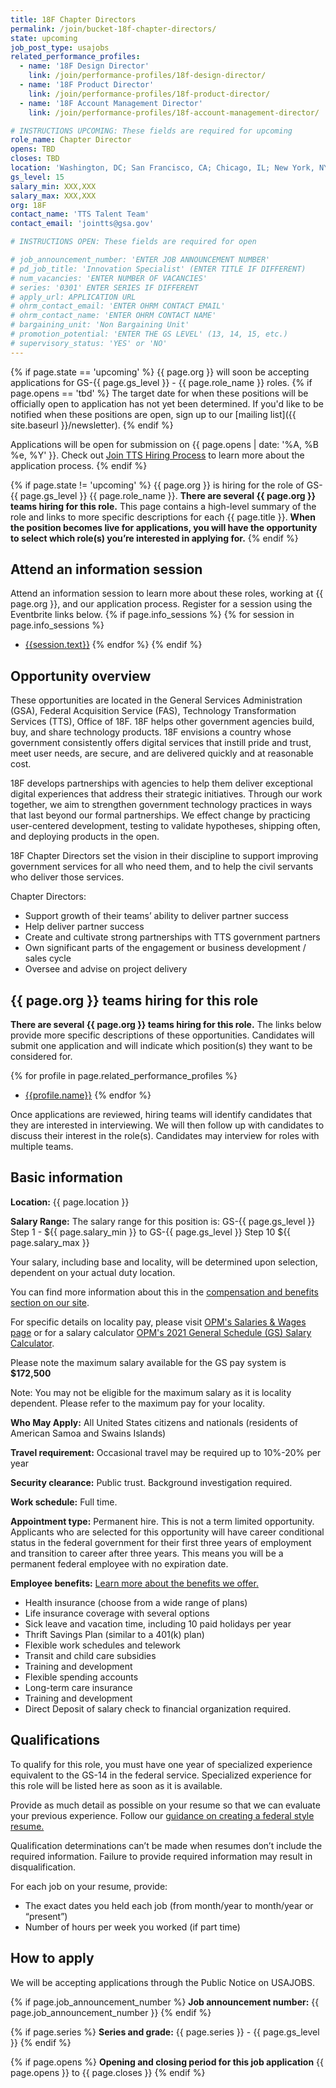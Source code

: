 ```yaml
---
title: 18F Chapter Directors 
permalink: /join/bucket-18f-chapter-directors/
state: upcoming
job_post_type: usajobs
related_performance_profiles:
  - name: '18F Design Director'
    link: /join/performance-profiles/18f-design-director/
  - name: '18F Product Director'
    link: /join/performance-profiles/18f-product-director/
  - name: '18F Account Management Director'
    link: /join/performance-profiles/18f-account-management-director/

# INSTRUCTIONS UPCOMING: These fields are required for upcoming
role_name: Chapter Director
opens: TBD
closes: TBD
location: 'Washington, DC; San Francisco, CA; Chicago, IL; New York, NY; Virtual (100% Remote)'
gs_level: 15
salary_min: XXX,XXX
salary_max: XXX,XXX
org: 18F
contact_name: 'TTS Talent Team'
contact_email: 'jointts@gsa.gov'

# INSTRUCTIONS OPEN: These fields are required for open

# job_announcement_number: 'ENTER JOB ANNOUNCEMENT NUMBER'
# pd_job_title: 'Innovation Specialist' (ENTER TITLE IF DIFFERENT)
# num_vacancies: 'ENTER NUMBER OF VACANCIES'
# series: '0301' ENTER SERIES IF DIFFERENT
# apply_url: APPLICATION URL
# ohrm_contact_email: 'ENTER OHRM CONTACT EMAIL'
# ohrm_contact_name: 'ENTER OHRM CONTACT NAME'
# bargaining_unit: 'Non Bargaining Unit'
# promotion_potential: 'ENTER THE GS LEVEL' (13, 14, 15, etc.)
# supervisory_status: 'YES' or 'NO'
---
```

{% if page.state == 'upcoming' %}
{{ page.org }} will soon be accepting applications for GS-{{ page.gs_level }} - {{ page.role_name }} roles.
  {% if page.opens == 'tbd' %} The target date for when these positions will be officially open to application has not yet been determined. If you'd like to be
  notified when these positions are open, sign up to our [mailing list]({{ site.baseurl }}/newsletter).
  {% endif %}
  
  Applications will be open for submission on {{ page.opens | date: '%A, %B %e, %Y' }}. Check out [Join TTS Hiring Process]({{site.baseurl}}/hiring-process/) to
  learn more about the application process. 
{% endif %}

{% if page.state != 'upcoming' %}
{{ page.org }} is hiring for the role of GS-{{ page.gs_level }} {{ page.role_name }}. **There are several {{ page.org }} teams hiring for this role.** This page contains a high-level summary of the role and links to more specific descriptions for each {{ page.title }}. **When the position becomes live for applications, you will have the opportunity to select which role(s) you’re interested in applying for.**
{% endif %}

## Attend an information session
Attend an information session to learn more about these roles, working at {{ page.org }}, and our application process. Register for a session using the Eventbrite links below.
{% if page.info_sessions %}
{% for session in page.info_sessions %}
- [{{session.text}}]({{session.link}})
{% endfor %}
{% endif %}
## Opportunity overview

These opportunities are located in the General Services Administration (GSA), Federal Acquisition Service (FAS), Technology Transformation Services (TTS), Office of 18F. 18F helps other government agencies build, buy, and share technology products. 
18F envisions a country whose government consistently offers digital services that instill pride and trust, meet user needs, are secure, and are delivered quickly and at reasonable cost.

18F develops partnerships with agencies to help them deliver exceptional digital experiences that address their strategic initiatives. Through our work together, we aim to strengthen government technology practices in ways that last beyond our formal partnerships. We effect change by practicing user-centered development, testing to validate hypotheses, shipping often, and deploying products in the open.

18F Chapter Directors set the vision in their discipline to support improving government services for all who need them, and to help the civil servants who deliver those services.

Chapter Directors:
- Support growth of their teams’ ability to deliver partner success
- Help deliver partner success 
- Create and cultivate strong partnerships with TTS government partners
- Own significant parts of the engagement or business development / sales cycle
- Oversee and advise on project delivery

## {{ page.org }} teams hiring for this role

**There are several {{ page.org }} teams hiring for this role.** The links below provide more specific descriptions of these opportunities. Candidates will submit one application and will indicate which position(s) they want to be considered for. 

{% for profile in page.related_performance_profiles %}
  - [{{profile.name}}]({{site.baseurl}}{{profile.link}})
{% endfor %}

Once applications are reviewed, hiring teams will identify candidates that they are interested in interviewing. We will then follow up with candidates to discuss their interest in the role(s). Candidates may interview for roles with multiple teams.

## Basic information

**Location:**
{{ page.location }}

**Salary Range:**
The salary range for this position is: GS-{{ page.gs_level }} Step 1 - ${{ page.salary_min }} to GS-{{ page.gs_level }} Step 10 ${{ page.salary_max }}

Your salary, including base and locality, will be determined upon selection, dependent on your actual duty location.

You can find more information about this in the [compensation and benefits section on our site](https://join.tts.gsa.gov/compensation-and-benefits/).

For specific details on locality pay, please visit [OPM's Salaries & Wages page](https://www.opm.gov/policy-data-oversight/pay-leave/salaries-wages/) or for a
salary calculator [OPM's 2021 General Schedule (GS) Salary Calculator](https://www.opm.gov/policy-data-oversight/pay-leave/salaries-wages/2021/general-schedule-gs-salary-calculator/).

Please note the maximum salary available for the GS pay system is **$172,500** 

Note: You may not be eligible for the maximum salary as it is locality dependent. Please refer to the maximum pay for your locality.

**Who May Apply:**
All United States citizens and nationals (residents of American Samoa and Swains Islands)

**Travel requirement:**
Occasional travel may be required up to 10%-20% per year

**Security clearance:**
Public trust. Background investigation required.

**Work schedule:**
Full time.

**Appointment type:**
Permanent hire. This is not a term limited opportunity. Applicants who are selected for this opportunity will have career conditional status in the federal government for their first three years of employment and transition to career after three years. This means you will be a permanent federal employee with no expiration date.

**Employee benefits:**
[Learn more about the benefits we offer.](https://join.tts.gsa.gov/compensation-and-benefits/)
  - Health insurance (choose from a wide range of plans)
  - Life insurance coverage with several options
  - Sick leave and vacation time, including 10 paid holidays per year
  - Thrift Savings Plan (similar to a 401(k) plan)
  - Flexible work schedules and telework
  - Transit and child care subsidies
  - Training and development
  - Flexible spending accounts
  - Long-term care insurance
  - Training and development
  - Direct Deposit of salary check to financial organization required.

## Qualifications
To qualify for this role, you must have one year of specialized experience equivalent to the GS-14 in the federal service. Specialized experience for this role will be listed here as soon as it is available.

Provide as much detail as possible on your resume so that we can evaluate your previous experience. Follow our [guidance on creating a federal style resume.](https://join.tts.gsa.gov/resume/)

Qualification determinations can’t be made when resumes don’t include the required information. Failure to provide required information may result in disqualification.

For each job on your resume, provide:
- The exact dates you held each job (from month/year to month/year or “present”)
- Number of hours per week you worked (if part time)

## How to apply
We will be accepting applications through the Public Notice on USAJOBS.

{% if page.job_announcement_number %}
**Job announcement number:**
{{ page.job_announcement_number }}
{% endif %}

{% if page.series %}
**Series and grade:**
{{ page.series }} - {{ page.gs_level }}
{% endif %}

{% if page.opens %}
**Opening and closing period for this job application**
{{ page.opens }} to {{ page.closes }}
{% endif %}
